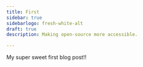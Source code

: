 ```yaml
---
title: First
sidebar: true
sidebarlogo: fresh-white-alt
draft: true
description: Making open-source more accessible.

---
```


My super sweet first blog post!!
